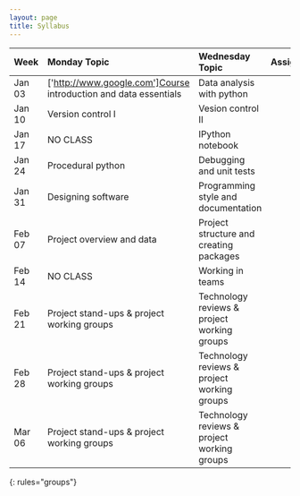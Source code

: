 ```yaml
---
layout: page
title: Syllabus
---
```


| Week  | Monday Topic | Wednesday Topic | Assignment |
|:------------|:-------------|:----------------|:-----------|
|Jan 03 |['http://www.google.com']Course introduction and data essentials   |Data analysis with python  ||
|Jan 10 |Version control I   |Vesion control II  ||
|Jan 17 |NO CLASS   |IPython notebook  ||
|Jan 24 |Procedural python   |Debugging and unit tests  ||
|Jan 31 |Designing software   |Programming style and documentation  ||
|Feb 07 |Project overview and data   |Project structure and creating packages  ||
|Feb 14 |NO CLASS   |Working in teams  ||
|Feb 21 |Project stand-ups & project working groups   |Technology reviews & project working groups  ||
|Feb 28 |Project stand-ups & project working groups   |Technology reviews & project working groups  ||
|Mar 06 |Project stand-ups & project working groups   |Technology reviews & project working groups  ||
{: rules="groups"}
